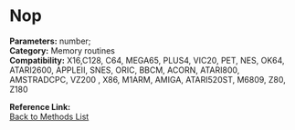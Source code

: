 # Nop

**Parameters:** number;  
**Category:** Memory routines  
**Compatibility:** X16,C128, C64, MEGA65, PLUS4, VIC20, PET, NES, OK64, ATARI2600, APPLEII, SNES, ORIC, BBCM, ACORN, ATARI800, AMSTRADCPC, VZ200 , X86, M1ARM, AMIGA, ATARI520ST, M6809, Z80, Z180  

**Reference Link:**  
[Back to Methods List](../../SUMMARY.md)
